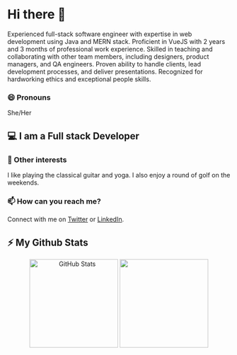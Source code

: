 # Hi there 👋
Experienced full-stack software engineer with expertise in web development using Java and MERN stack. Proficient in VueJS with 2 years and 3 months of professional work experience. Skilled in teaching and collaborating with other team members, including designers, product managers, and QA engineers. Proven ability to handle clients, lead development processes, and deliver presentations. Recognized for hardworking ethics and exceptional people skills.

### 😄 Pronouns
She/Her

## 💻 I am a Full stack Developer

### 🔭 Other interests
I like playing the classical guitar and yoga.
I also enjoy a round of golf on the weekends.

### 📫 How can you reach me?
Connect with me on [Twitter](https://twitter.com/falakthackar) or [LinkedIn](https://www.linkedin.com/in/falakthackar/).

## ⚡ My Github Stats
<p align="center">
  <img  alt="GitHub Stats" src="https://github-readme-stats.vercel.app/api?username=falakthkr&show_icons=true&theme=light" height="200px"  />
  <img src="https://github-readme-stats.vercel.app/api/top-langs/?username=falakthkr&theme=light" height="200px" />
</p>
<!--
**falakthkr/falakthkr** is a ✨ _special_ ✨ repository because its `README.md` (this file) appears on your GitHub profile.

Here are some ideas to get you started:

- 🔭 I’m currently working on ...
- 🌱 I’m currently learning ...
- 👯 I’m looking to collaborate on ...
- 🤔 I’m looking for help with ...
- 💬 Ask me about ...
- 📫 How to reach me: ...
- 😄 Pronouns: ...
- ⚡ Fun fact: ...
-->
